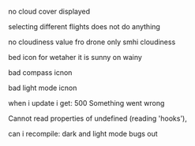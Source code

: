 no cloud cover displayed

selecting different flights does not do anything

no cloudiness value fro drone only smhi cloudiness

bed icon for wetaher it is sunny on wainy

bad compass icnon

bad light mode icnon

when i update i get: 500
Something went wrong

Cannot read properties of undefined (reading 'hooks'),

can i recompile: dark and light mode bugs out